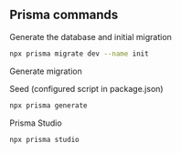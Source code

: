 ## Prisma commands

Generate the database and initial migration

```bash
npx prisma migrate dev --name init
```

Generate migration

Seed (configured script in package.json)

```bash
npx prisma generate
```

Prisma Studio

```
npx prisma studio
```
